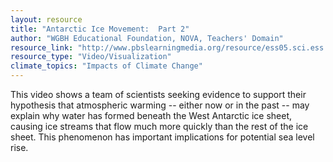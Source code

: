 ```yaml
---
layout: resource
title: "Antarctic Ice Movement:  Part 2"
author: "WGBH Educational Foundation, NOVA, Teachers' Domain"
resource_link: "http://www.pbslearningmedia.org/resource/ess05.sci.ess.earthsys.icestreams/"
resource_type: "Video/Visualization"
climate_topics: "Impacts of Climate Change"
---
```


This video shows a team of scientists seeking evidence to support their hypothesis that atmospheric warming -- either now or in the past -- may explain why water has formed beneath the West Antarctic ice sheet, causing ice streams that flow much more quickly than the rest of the ice sheet. This phenomenon has important implications for potential sea level rise.
